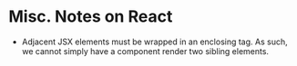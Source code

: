 # Misc. Notes on React
- Adjacent JSX elements must be wrapped in an enclosing tag. As such, we
cannot simply have a component render two sibling elements.
